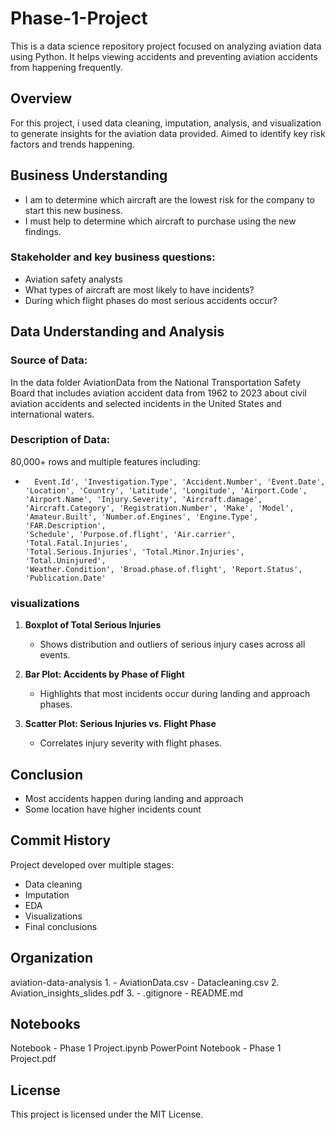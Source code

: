 # Phase-1-Project
This is a data science repository project focused on analyzing aviation data using Python. It helps viewing accidents and preventing aviation accidents from happening frequently.
## Overview
For this project, i used data cleaning, imputation, analysis, and visualization to generate insights for the aviation data provided.  Aimed to identify key risk factors and trends happening.
## Business Understanding
- I am to determine which aircraft are the lowest risk for the company to start this new business.
- I must help to determine which aircraft to purchase using the new findings.
###  Stakeholder and key business questions:
- Aviation safety analysts
- What types of aircraft are most likely to have incidents?
- During which flight phases do most serious accidents occur?
## Data Understanding and Analysis
### Source of Data:
In the data folder AviationData from the National Transportation Safety Board that includes aviation accident data from 1962 to 2023 about civil aviation accidents and selected incidents in the United States and international waters.
### Description of Data:
80,000+ rows and multiple features including:
 -       Event.Id', 'Investigation.Type', 'Accident.Number', 'Event.Date',
       'Location', 'Country', 'Latitude', 'Longitude', 'Airport.Code',
       'Airport.Name', 'Injury.Severity', 'Aircraft.damage',
       'Aircraft.Category', 'Registration.Number', 'Make', 'Model',
       'Amateur.Built', 'Number.of.Engines', 'Engine.Type', 'FAR.Description',
       'Schedule', 'Purpose.of.flight', 'Air.carrier', 'Total.Fatal.Injuries',
       'Total.Serious.Injuries', 'Total.Minor.Injuries', 'Total.Uninjured',
       'Weather.Condition', 'Broad.phase.of.flight', 'Report.Status',
       'Publication.Date'
###  visualizations
1. **Boxplot of Total Serious Injuries**
    - Shows distribution and outliers of serious injury cases across all events.

2. **Bar Plot: Accidents by Phase of Flight**
    - Highlights that most incidents occur during landing and approach phases.

3. **Scatter Plot: Serious Injuries vs. Flight Phase**
    -  Correlates injury severity with flight phases.
## Conclusion
  - Most accidents happen during landing and approach
  - Some location have higher incidents count
##  Commit History

Project developed over multiple stages:
  - Data cleaning
  - Imputation
  - EDA
  - Visualizations
  - Final conclusions
## Organization
aviation-data-analysis
     1. - AviationData.csv
        - Datacleaning.csv
     2. Aviation_insights_slides.pdf
     3. - .gitignore
        - README.md
## Notebooks
Notebook - Phase 1 Project.ipynb
PowerPoint Notebook - Phase 1 Project.pdf 
## License
This project is licensed under the MIT License.



